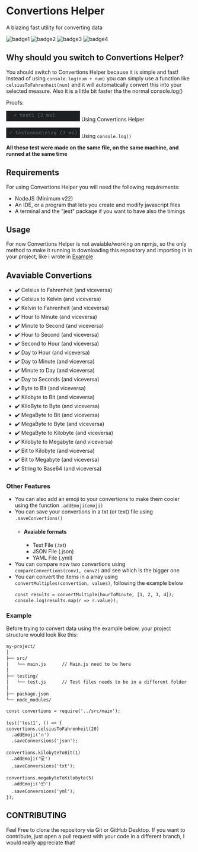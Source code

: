 # Convertions Helper
A blazing fast utility for converting data 

![badge1](https://img.shields.io/github/stars/x2loreeh/convertions-helper?style=flat)
![badge2](https://img.shields.io/github/contributors/x2loreeh/convertions-helper)
![badge3](https://img.shields.io/github/license/x2loreeh/convertions-helper)
![badge4](https://img.shields.io/github/forks/x2loreeh/convertions-helper?style=flat)


## Why should you switch to Convertions Helper?
You should switch to Convertions Helper because it is simple and fast!  Instead of using ```console.log(num + num)``` you can simply use a function like ```celsiusToFahrenheit(num)``` and it will automatically convert this into your selected measure.  Also it is a little bit faster tha the normal console.log() 

Proofs:

![test1](/images/test1.png)  Using Convertions Helper

![testconsolelog](/images/testconsolelog.png) Using ```console.log()```

**All these test were made on the same file, on the same machine, and runned at the same time**


## Requirements
For using Convertions Helper you will need the following requirements:
- NodeJS (Minimum v22)
- An IDE, or a program that lets you create and modify javascript files
- A terminal and the "jest" package if you want to have also the timings


## Usage
For now Convertions Helper is not avaiable/working on npmjs, so the only method to make it running is downloading this repository and importing in in your project, like i wrote in [Example](#Example)


## Avaviable Convertions
- ✔️ Celsius to Fahrenheit (and viceversa)
- ✔️ Celsius to Kelvin (and viceversa)
- ✔️ Kelvin to Fahrenheit (and viceversa)
- ✔️ Hour to Minute (and viceversa)
- ✔️ Minute to Second (and viceversa)
- ✔️ Hour to Second (and viceversa)
- ✔️ Second to Hour (and viceversa)
- ✔️ Day to Hour (and viceversa)
- ✔️ Day to Minute (and viceversa)
- ✔️ Minute to Day (and viceversa)
- ✔️ Day to Seconds (and viceversa)
- ✔️ Byte to Bit (and viceversa)
- ✔️ Kilobyte to Bit (and viceversa)
- ✔️ KiloByte to Byte (and viceversa)
- ✔️ MegaByte to Bit (and viceversa)
- ✔️ MegaByte to Byte (and viceversa)
- ✔️ MegaByte to Kilobyte (and viceversa)
- ✔️ Kilobyte to Megabyte (and viceversa)
- ✔️ Bit to Kilobyte (and viceversa)
- ✔️ Bit to Megabyte (and viceversa)
- ✔️ String to Base64 (and viceversa)

### Other Features
- You can also add an emoji to your convertions to make them cooler using the function ```.addEmoji(emoji)```
- You can save your convertions in a txt (or text) file using ```.saveConvertions()```
  - #### Avaiable formats
    - Text File (.txt)
    - JSON File (.json)
    - YAML File (.yml)
- You can compare now two convertions using ```compareConvertions(conv1, conv2)``` and see which is the bigger one
- You can convert the items in a array using ```convertMultiples(convertion, values)```, following the example below
  ```
  const results = convertMultiple(hourToMinute, [1, 2, 3, 4]);
  console.log(results.map(r => r.value));
  ```

### Example 


Before trying to convert data using the example below, your project structure would look like this:
```
my-project/
│
├── src/
│   └── main.js      // Main.js need to be here
│          
├── testing/
│   └── test.js      // Test files needs to be in a different folder
│
├── package.json     
└── node_modules/
```

``` 
const convertions = require('../src/main');

test('test1', () => {
convertions.celsiusToFahrenheit(20)
  .addEmoji('🔥')
  .saveConversions('json');

convertions.kilobyteToBit(1)
  .addEmoji('💻')
  .saveConversions('txt');

convertions.megabyteToKilobyte(5)
  .addEmoji('📦')
  .saveConversions('yml');
});
```


## CONTRIBUTING
Feel Free to clone the repository via Git or GitHub Desktop.  If you want to contribute, just open a pull request with your code in a different branch, I would really appreciate that!
